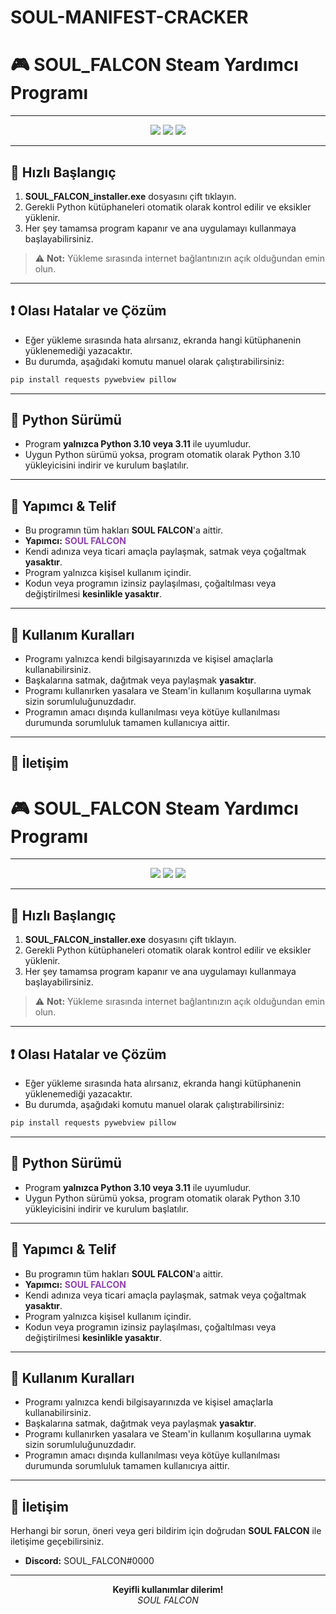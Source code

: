 # SOUL-MANIFEST-CRACKER
# 🎮 SOUL_FALCON Steam Yardımcı Programı

---

<p align="center">
  <img src="https://img.shields.io/badge/Yapımcı-SOUL%20FALCON-blueviolet?style=for-the-badge" />
  <img src="https://img.shields.io/badge/Python-3.10%20%7C%203.11-blue?style=for-the-badge&logo=python" />
  <img src="https://img.shields.io/badge/Lisans-Kişisel%20Kullanım-orange?style=for-the-badge" />
</p>

---

## 🚀 Hızlı Başlangıç

1. **SOUL_FALCON_installer.exe** dosyasını çift tıklayın.
2. Gerekli Python kütüphaneleri otomatik olarak kontrol edilir ve eksikler yüklenir.
3. Her şey tamamsa program kapanır ve ana uygulamayı kullanmaya başlayabilirsiniz.

> ⚠️ **Not:** Yükleme sırasında internet bağlantınızın açık olduğundan emin olun.

---

## ❗ Olası Hatalar ve Çözüm

- Eğer yükleme sırasında hata alırsanız, ekranda hangi kütüphanenin yüklenemediği yazacaktır.
- Bu durumda, aşağıdaki komutu manuel olarak çalıştırabilirsiniz:

```sh
pip install requests pywebview pillow
```

---

## 🐍 Python Sürümü

- Program **yalnızca Python 3.10 veya 3.11** ile uyumludur.
- Uygun Python sürümü yoksa, program otomatik olarak Python 3.10 yükleyicisini indirir ve kurulum başlatılır.

---

## 👤 Yapımcı & Telif

- Bu programın tüm hakları **SOUL FALCON**'a aittir.
- **Yapımcı:** <span style="color:#8e44ad;font-weight:bold;">SOUL FALCON</span>
- Kendi adınıza veya ticari amaçla paylaşmak, satmak veya çoğaltmak **yasaktır**.
- Program yalnızca kişisel kullanım içindir.
- Kodun veya programın izinsiz paylaşılması, çoğaltılması veya değiştirilmesi **kesinlikle yasaktır**.

---

## 📜 Kullanım Kuralları

- Programı yalnızca kendi bilgisayarınızda ve kişisel amaçlarla kullanabilirsiniz.
- Başkalarına satmak, dağıtmak veya paylaşmak **yasaktır**.
- Programı kullanırken yasalara ve Steam'in kullanım koşullarına uymak sizin sorumluluğunuzdadır.
- Programın amacı dışında kullanılması veya kötüye kullanılması durumunda sorumluluk tamamen kullanıcıya aittir.

---

## 💬 İletişim

# 🎮 SOUL_FALCON Steam Yardımcı Programı

---

<p align="center">
  <img src="https://img.shields.io/badge/Yapımcı-SOUL%20FALCON-blueviolet?style=for-the-badge" />
  <img src="https://img.shields.io/badge/Python-3.10%20%7C%203.11-blue?style=for-the-badge&logo=python" />
  <img src="https://img.shields.io/badge/Lisans-Kişisel%20Kullanım-orange?style=for-the-badge" />
</p>

---

## 🚀 Hızlı Başlangıç

1. **SOUL_FALCON_installer.exe** dosyasını çift tıklayın.
2. Gerekli Python kütüphaneleri otomatik olarak kontrol edilir ve eksikler yüklenir.
3. Her şey tamamsa program kapanır ve ana uygulamayı kullanmaya başlayabilirsiniz.

> ⚠️ **Not:** Yükleme sırasında internet bağlantınızın açık olduğundan emin olun.

---

## ❗ Olası Hatalar ve Çözüm

- Eğer yükleme sırasında hata alırsanız, ekranda hangi kütüphanenin yüklenemediği yazacaktır.
- Bu durumda, aşağıdaki komutu manuel olarak çalıştırabilirsiniz:

```sh
pip install requests pywebview pillow
```

---

## 🐍 Python Sürümü

- Program **yalnızca Python 3.10 veya 3.11** ile uyumludur.
- Uygun Python sürümü yoksa, program otomatik olarak Python 3.10 yükleyicisini indirir ve kurulum başlatılır.

---

## 👤 Yapımcı & Telif

- Bu programın tüm hakları **SOUL FALCON**'a aittir.
- **Yapımcı:** <span style="color:#8e44ad;font-weight:bold;">SOUL FALCON</span>
- Kendi adınıza veya ticari amaçla paylaşmak, satmak veya çoğaltmak **yasaktır**.
- Program yalnızca kişisel kullanım içindir.
- Kodun veya programın izinsiz paylaşılması, çoğaltılması veya değiştirilmesi **kesinlikle yasaktır**.

---

## 📜 Kullanım Kuralları

- Programı yalnızca kendi bilgisayarınızda ve kişisel amaçlarla kullanabilirsiniz.
- Başkalarına satmak, dağıtmak veya paylaşmak **yasaktır**.
- Programı kullanırken yasalara ve Steam'in kullanım koşullarına uymak sizin sorumluluğunuzdadır.
- Programın amacı dışında kullanılması veya kötüye kullanılması durumunda sorumluluk tamamen kullanıcıya aittir.

---

## 💬 İletişim

Herhangi bir sorun, öneri veya geri bildirim için doğrudan **SOUL FALCON** ile iletişime geçebilirsiniz.

- **Discord:** SOUL_FALCON#0000
  
---

<p align="center">
  <b>Keyifli kullanımlar dilerim!</b> <br/>
  <i>SOUL FALCON</i>
</p>
